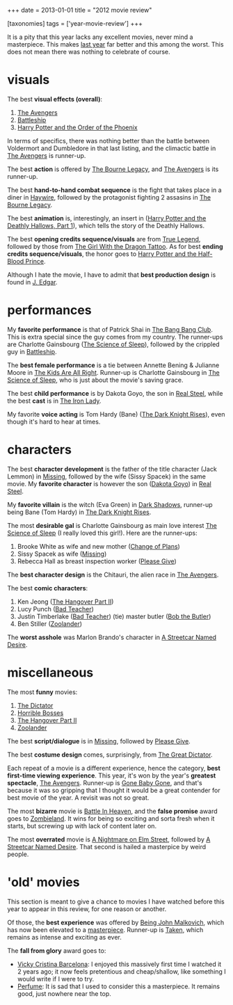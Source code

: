 +++
date = 2013-01-01
title = "2012 movie review"

[taxonomies]
tags = ['year-movie-review']
+++

It is a pity that this year lacks any excellent movies, never mind a
masterpiece. This makes [last year] far better and this among the worst.
This does not mean there was nothing to celebrate of course.

visuals
=======

The best **visual effects (overall)**:

1.  [The Avengers]
2.  [Battleship]
3.  [Harry Potter and the Order of the Phoenix]

In terms of specifics, there was nothing better than the battle between
Voldermort and Dumbledore in that last listing, and the climactic battle
in [The Avengers] is runner-up.

The best **action** is offered by [The Bourne Legacy], and [The
Avengers] is its runner-up.

The best **hand-to-hand combat sequence** is the fight that takes place
in a diner in [Haywire], followed by the protagonist fighting 2 assasins
in [The Bourne Legacy].

The best **animation** is, interestingly, an insert in ([Harry Potter
and the Deathly Hallows, Part 1]), which tells the story of the Deathly
Hallows.

The best **opening credits sequence/visuals** are from [True Legend],
followed by those from [The Girl With the Dragon Tattoo]. As for best
**ending credits sequence/visuals**, the honor goes to [Harry Potter and
the Half-Blood Prince].

Although I hate the movie, I have to admit that **best production
design** is found in [J. Edgar].

performances
============

My **favorite performance** is that of Patrick Shai in [The Bang Bang
Club]. This is extra special since the guy comes from my country. The
runner-ups are Charlotte Gainsbourg ([The Science of Sleep]), followed
by the crippled guy in [Battleship].

The **best female performance** is a tie between Annette Bening &
Julianne Moore in [The Kids Are All Right]. Runner-up is Charlotte
Gainsbourg in [The Science of Sleep], who is just about the movie\'s
saving grace.

The best **child performance** is by Dakota Goyo, the son in [Real
Steel], while the best **cast** is in [The Iron Lady].

My favorite **voice acting** is Tom Hardy (Bane) ([The Dark Knight
Rises]), even though it\'s hard to hear at times.

characters
==========

The best **character development** is the father of the title character
(Jack Lemmon) in [Missing], followed by the wife (Sissy Spacek) in the
same movie. My **favorite character** is however the son ([Dakota Goyo])
in [Real Steel].

My **favorite villain** is the witch (Eva Green) in [Dark Shadows],
runner-up being Bane (Tom Hardy) in [The Dark Knight Rises].

The most **desirable gal** is Charlotte Gainsbourg as main love interest
[The Science of Sleep] (I really loved this girl!). Here are the
runner-ups:

1.  Brooke White as wife and new mother ([Change of Plans])
2.  Sissy Spacek as wife ([Missing])
3.  Rebecca Hall as breast inspection worker ([Please Give])

The **best character design** is the Chitauri, the alien race in [The
Avengers].

The best **comic characters**:

1.  Ken Jeong ([The Hangover Part II])
2.  Lucy Punch ([Bad Teacher])
3.  Justin Timberlake ([Bad Teacher]) (tie) master butler ([Bob the
    Butler])
4.  Ben Stiller ([Zoolander])

The **worst asshole** was Marlon Brando\'s character in [A Streetcar
Named Desire].

miscellaneous
=============

The most **funny** movies:

1.  [The Dictator]
2.  [Horrible Bosses]
3.  [The Hangover Part II]
4.  [Zoolander]

The best **script/dialogue** is in [Missing], followed by [Please Give].

The best **costume design** comes, surprisingly, from [The Great
Dictator].

Each repeat of a movie is a different experience, hence the category,
**best first-time viewing experience**. This year, it\'s won by the
year\'s **greatest spectacle**, [The Avengers]. Runner-up is [Gone Baby
Gone], and that\'s because it was so gripping that I thought it would be
a great contender for best movie of the year. A revisit was not so
great.

The most **bizarre** movie is [Battle In Heaven], and the **false
promise** award goes to [Zombieland]. It wins for being so exciting and
sorta fresh when it starts, but screwing up with lack of content later
on.

The most **overrated** movie is [A Nightmare on Elm Street], followed by
[A Streetcar Named Desire]. That second is hailed a masterpice by weird
people.

\'old\' movies
==============

This section is meant to give a chance to movies I have watched before
this year to appear in this review, for one reason or another.

Of those, the **best experience** was offered by [Being John Malkovich],
which has now been elevated to a [masterpiece]. Runner-up is [Taken],
which remains as intense and exciting as ever.

The **fall from glory** award goes to:

-   [Vicky Cristina Barcelona][]: I enjoyed this massively first time I
    watched it 2 years ago; it now feels pretentious and cheap/shallow,
    like something I would write if I were to try.
-   [Perfume][]: It is sad that I used to consider this a masterpiece.
    It remains good, just nowhere near the top.

  [last year]: http://movies.tshepang.net/2011-movie-review
  [The Avengers]: http://movies.tshepang.net/the-avengers-2012
  [Battleship]: http://movies.tshepang.net/battleship-2012
  [Harry Potter and the Order of the Phoenix]: http://movies.tshepang.net/harry-potter-and-the-order-of-the-phoenix-2007
  [The Bourne Legacy]: http://movies.tshepang.net/the-bourne-legacy-2012
  [Haywire]: http://movies.tshepang.net/haywire
  [Harry Potter and the Deathly Hallows, Part 1]: http://movies.tshepang.net/harry-potter-and-the-deathly-hallows-part-1
  [True Legend]: http://movies.tshepang.net/true-legend-2010
  [The Girl With the Dragon Tattoo]: http://movies.tshepang.net/the-girl-with-the-dragon-tattoo-2011
  [Harry Potter and the Half-Blood Prince]: http://movies.tshepang.net/harry-potter-and-the-half-blood-prince-2009
  [J. Edgar]: http://movies.tshepang.net/j-edgar-2011
  [The Bang Bang Club]: http://movies.tshepang.net/the-bang-bang-club-2010
  [The Science of Sleep]: http://movies.tshepang.net/the-science-of-sleep-2006
  [The Kids Are All Right]: http://movies.tshepang.net/the-kids-are-all-right-2010
  [Real Steel]: http://movies.tshepang.net/real-steel-2011
  [The Iron Lady]: http://movies.tshepang.net/the-iron-lady-2011
  [The Dark Knight Rises]: http://movies.tshepang.net/the-dark-knight-rises-2012
  [Missing]: http://movies.tshepang.net/missing-1982
  [Dakota Goyo]: http://en.wikipedia.org/wiki/Dakota_Goyo
  [Dark Shadows]: http://movies.tshepang.net/dark-shadows-2012
  [Change of Plans]: http://movies.tshepang.net/change-of-plans-2011
  [Please Give]: http://movies.tshepang.net/please-give-2009
  [The Hangover Part II]: http://movies.tshepang.net/the-hangover-part-ii-2011
  [Bad Teacher]: http://movies.tshepang.net/bad-teacher-2011
  [Bob the Butler]: http://movies.tshepang.net/bob-the-butler-2005
  [Zoolander]: http://movies.tshepang.net/zoolander-2001
  [A Streetcar Named Desire]: http://movies.tshepang.net/a-streetcar-named-desire-1951
  [The Dictator]: http://movies.tshepang.net/the-dictator-2012
  [Horrible Bosses]: http://movies.tshepang.net/horrible-bosses-2011
  [The Great Dictator]: http://movies.tshepang.net/the-great-dictator-1940
  [Gone Baby Gone]: http://movies.tshepang.net/gone-baby-gone-2008
  [Battle In Heaven]: http://movies.tshepang.net/battle-in-heaven-2005
  [Zombieland]: http://movies.tshepang.net/zombieland-2009
  [A Nightmare on Elm Street]: http://movies.tshepang.net/a-nightmare-on-elm-street-1984
  [Being John Malkovich]: http://movies.tshepang.net/being-john-malkovich-1999
  [masterpiece]: http://movies.tshepang.net/tag/masterpiece
  [Taken]: http://movies.tshepang.net/taken-2008
  [Vicky Cristina Barcelona]: http://movies.tshepang.net/vicky-cristina-barcelona-2008
  [Perfume]: http://movies.tshepang.net/perfume-2006
